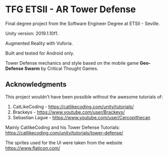 
# TFG ETSII - AR Tower Defense
Final degree project from the Software Engineer Degree at ETSII - Seville.

Unity version: 2019.1.10f1.

Augmented Reality with Vuforia.

Built and tested for Android only.

Tower Defense mechanics and style based on the mobile game **Geo-Defense Swarm** by Critical Thought Games.

## Acknowledgments
This project wouldn't have been possible without the awesome tutorials of:

 1. CatLikeCoding - https://catlikecoding.com/unity/tutorials/
 2. Brackeys - https://www.youtube.com/user/Brackeys/
 3. Sebastian Lague - https://www.youtube.com/user/Cercopithecan

Mainly CatlikeCoding and his Tower Defense Tutorials:
https://catlikecoding.com/unity/tutorials/tower-defense/

The sprites used for the UI were taken from the website https://www.flaticon.com/

